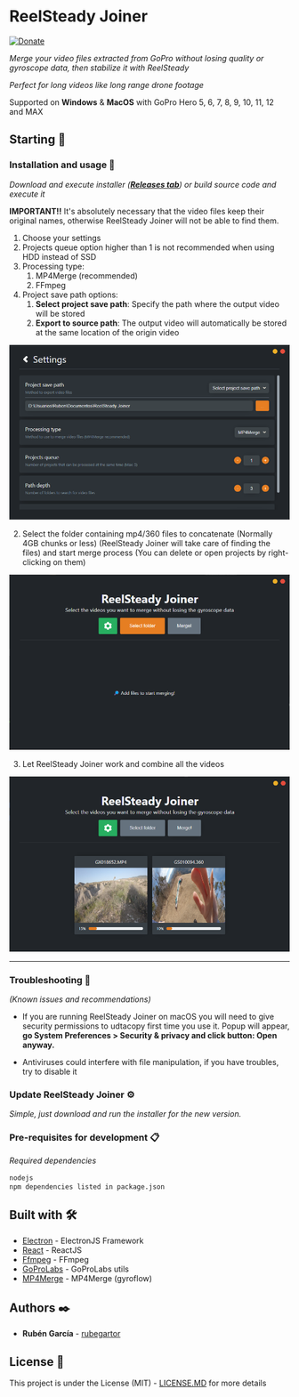 # ReelSteady Joiner

[![Donate](https://img.shields.io/badge/Donate-PayPal-green.svg)](https://www.paypal.com/donate?hosted_button_id=P9JH3CF5DHEJW)

_Merge your video files extracted from GoPro without losing quality or gyroscope data, then stabilize it with
ReelSteady_

_Perfect for long videos like long range drone footage_

Supported on **Windows** & **MacOS** with GoPro Hero 5, 6, 7, 8, 9, 10, 11, 12 and MAX

## Starting 🚀

### Installation and usage 🔧

_Download and execute installer (**[Releases tab](https://github.com/rubegartor/ReelSteady-Joiner/releases)**) or build
source code and execute it_

**IMPORTANT!!** It's absolutely necessary that the video files keep their original names, otherwise ReelSteady Joiner
will not be able to find them.

1. Choose your settings
1. Projects queue option higher than 1 is not recommended when using HDD instead of SSD
1. Processing type:
   1. MP4Merge (recommended)
   2. FFmpeg
1. Project save path options:
   1. **Select project save path**: Specify the path where the output video will be stored
   2. **Export to source path**: The output video will automatically be stored at the same location of the origin video

![Settings](assets/settings.png)

2. Select the folder containing mp4/360 files to concatenate (Normally 4GB chunks or less) (ReelSteady Joiner will take
   care of finding the files) and start merge process (You can delete or open projects by right-clicking on them)

![Select files](assets/select_files.png)

3. Let ReelSteady Joiner work and combine all the videos

![Processing videos](assets/processing.png)

---

### Troubleshooting 🔎

_(Known issues and recommendations)_

- If you are running ReelSteady Joiner on macOS you will need to give security permissions to udtacopy first time you
  use it.
  Popup will appear, **go System Preferences > Security & privacy and click button: Open anyway.**

- Antiviruses could interfere with file manipulation, if you have troubles, try to disable it

### Update ReelSteady Joiner ⚙️

_Simple, just download and run the installer for the new version._

### Pre-requisites for development 📋

_Required dependencies_

```
nodejs
npm dependencies listed in package.json
```

## Built with 🛠️

- [Electron](https://www.electronjs.org/) - ElectronJS Framework
- [React](https://reactjs.org/) - ReactJS
- [Ffmpeg](http://ffmpeg.org/) - FFmpeg
- [GoProLabs](https://gopro.github.io/labs/) - GoProLabs utils
- [MP4Merge](https://github.com/gyroflow/mp4-merge) - MP4Merge (gyroflow)

## Authors ✒️

- **Rubén García** - [rubegartor](https://github.com/rubegartor)

## License 📄

This project is under the License (MIT) - [LICENSE.MD](LICENSE.MD) for more details
